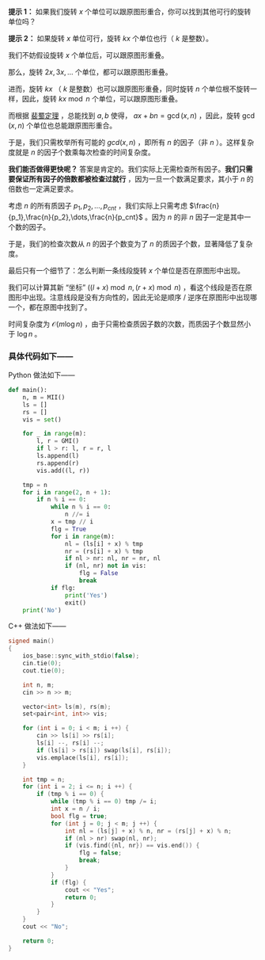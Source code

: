 **提示 1：** 如果我们旋转 $x$ 个单位可以跟原图形重合，你可以找到其他可行的旋转单位吗？

**提示 2：** 如果旋转 $x$ 单位可行，旋转 $kx$ 个单位也行（ $k$ 是整数）。

我们不妨假设旋转 $x$ 个单位后，可以跟原图形重叠。

那么，旋转 $2x,3x,\dots$ 个单位，都可以跟原图形重叠。

进而，旋转 $kx$ （ $k$ 是整数）也可以跟原图形重叠，同时旋转 $n$ 个单位根不旋转一样，因此，旋转 $kx\bmod n$ 个单位，可以跟原图形重叠。

而根据 [裴蜀定理](https://baike.baidu.com/item/%E8%A3%B4%E8%9C%80%E5%AE%9A%E7%90%86/5186593?fr=ge_ala) ，总能找到 $a,b$ 使得， $ax+bn=\gcd(x,n)$ ，因此，旋转 $\gcd(x,n)$ 个单位也总能跟原图形重合。

于是，我们只需枚举所有可能的 $gcd(x,n)$ ，即所有 $n$ 的因子（非 $n$ ）。这样复杂度就是 $n$ 的因子个数乘每次检查的时间复杂度。

**我们能否做得更快呢？** 答案是肯定的。我们实际上无需检查所有因子。**我们只需要保证所有因子的倍数都被检查过就行** ，因为一旦一个数满足要求，其小于 $n$ 的倍数也一定满足要求。

考虑 $n$ 的所有质因子 $p_1,p_2,\dots,p_{cnt}$ ，我们实际上只需考虑 $\frac{n}{p_1},\frac{n}{p_2},\dots,\frac{n}{p_cnt}$ 。因为 $n$ 的非 $n$ 因子一定是其中一个数的因子。

于是，我们的检查次数从 $n$ 的因子个数变为了 $n$ 的质因子个数，显著降低了复杂度。

最后只有一个细节了：怎么判断一条线段旋转 $x$ 个单位是否在原图形中出现。

我们可以计算其新 “坐标” $((l+x)\bmod n, (r+x)\bmod n)$ ，看这个线段是否在原图形中出现。注意线段是没有方向性的，因此无论是顺序 / 逆序在原图形中出现哪一个，都在原图中找到了。

时间复杂度为 $\mathcal{O}(m\log n)$ ，由于只需检查质因子数的次数，而质因子个数显然小于 $\log n$ 。

### 具体代码如下——

Python 做法如下——

```Python []
def main():
    n, m = MII()
    ls = []
    rs = []
    vis = set()

    for _ in range(m):
        l, r = GMI()
        if l > r: l, r = r, l
        ls.append(l)
        rs.append(r)
        vis.add((l, r))

    tmp = n
    for i in range(2, n + 1):
        if n % i == 0:
            while n % i == 0:
                n //= i
            x = tmp // i
            flg = True
            for i in range(m):
                nl = (ls[i] + x) % tmp
                nr = (rs[i] + x) % tmp
                if nl > nr: nl, nr = nr, nl
                if (nl, nr) not in vis:
                    flg = False
                    break
            if flg:
                print('Yes')
                exit()
    print('No')
```

C++ 做法如下——

```cpp []
signed main()
{
    ios_base::sync_with_stdio(false);
    cin.tie(0);
    cout.tie(0);

    int n, m;
    cin >> n >> m;

    vector<int> ls(m), rs(m);
    set<pair<int, int>> vis;

    for (int i = 0; i < m; i ++) {
        cin >> ls[i] >> rs[i];
        ls[i] --, rs[i] --;
        if (ls[i] > rs[i]) swap(ls[i], rs[i]);
        vis.emplace(ls[i], rs[i]);
    }

    int tmp = n;
    for (int i = 2; i <= n; i ++) {
        if (tmp % i == 0) {
            while (tmp % i == 0) tmp /= i;
            int x = n / i;
            bool flg = true;
            for (int j = 0; j < m; j ++) {
                int nl = (ls[j] + x) % n, nr = (rs[j] + x) % n;
                if (nl > nr) swap(nl, nr);
                if (vis.find({nl, nr}) == vis.end()) {
                    flg = false;
                    break;
                }
            }
            if (flg) {
                cout << "Yes";
                return 0;
            }
        }
    }
    cout << "No";

    return 0;
}
```

